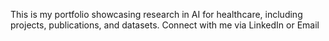 

This is my portfolio showcasing research in AI for healthcare, including projects, publications, and datasets. Connect with me via LinkedIn
 or Email
